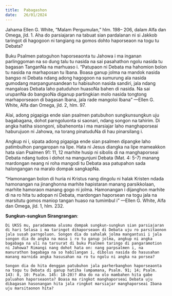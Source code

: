 ```yaml
---
title:  Pabagashon
date:   26/01/2024
---
```


Jahama Ellen G. White, “Malam Pergumulan,” hlm. 198– 206, dalam Alfa dan Omega, jld. 1. Aha do parsiajaran na tabuat sian pardalanan ni si Jakkob taringot di hagogoon ni tangiang na gomos dohto haporseaon na togu tu Debata?

Buku Psalmen patoguhon haporseaonta tu Jahowa i ma inganan parlinggoman na so dung talu tu nasida na sai pasahathon ngolu nasida tu bagasan TanganNa na marhuaso i. “Patupaon ni Debata ma hahomion bolon tu nasida na marhaposan tu Ibana. Boasa ganup jolma na mandok nasida bangso ni Debata ndang adong hagogoon na sumurung ala nasida gumodang marpangunsandean tu habisuhon nasida sandiri, jala ndang mangaloas Debata laho patuduhon huasoNa bahen di nasida. Na sai urupanNa do bangsoNa diganup partingkian molo nasida tongtong marhaporseaon di bagasan Ibana, jala rade mangoloi Ibana” —Ellen G. White, Alfa dan Omega, jld. 2, hlm. 97.

Alai, adong pigapiga ende sian psalmen patubuhon sungkunsungkun uju bagabagana, dohot parngoluonta si saonari, ndang songon na tahirim. Di angka hatiha sisongoni, sibahenonta i ma marsiajar laho manghaporseai haburujuon ni Jahowa, na torang pinatuduNa di hau pinarsilang i.

Angkup ni i, sipata adong pigapiga ende sian psalmen dipangke laho patimbulhon pangaropan na lipe. Hata ni Jesus diangka na lipe mameakkon hata sian Psalmen 91: 11, 12 marhite husip ni sibolis di na manghaporseai Debata ndang tudos i dohot na mangunjuni Debata (Mat. 4: 5-7) manang mardongan neang ni roha mangodi tu Debata asa patupahon sada halongangan na maralo dompak sangkapNa.

“Hamonangan bolon di huria ni Kristus nang dingolu ni halak Kristen ndada hamonangan na jinanghonna marhite hapistaran manang parsikkolaan, marhite hamoraon manang gogo ni jolma. Hamonangan i dijanghon marhite di na ro hita tu adopan ni Debata, mardongan haporsean na togu jala na marsitutu gomos maniop tangan huaso na tumimbul i” —Ellen G. White, Alfa dan Omega, jld. 1,  hlm. 232.

**Sungkun-sungkun Sirangrangan**:

`Di UKSS mu, paradamema alusmu dompak sungkun-sungkun sian parsiajaran di hari Selasa i ma taringot dihaporseaon di Debata uju ro parsitaonon jala susah parngoluon. Songon dia do sahalak jolma mangantusi i jala songon dia do angka na masa i ro tu ganup jolma, angkup ni angka bagabaga na uli na tarsurat di buku Psalmen taringo di pangaramotion ni Jahowa? Rimangi nang dohot hata on: nang parpsalmen i, na manurathon bagabaga na so habilangan i, dibolus nasida do hasusahan manang marnida angka hasusahan na ro tu ngolu ni angka na porsea?`

`Songon dia do hita denggan patubuhon jala parherbanghon haporseaonta na togu tu Debata di ganup hatiha (umpamana, Psalm. 91; 14; Psalm. 143: 8, 10: Psalm. 145: 18-20)? Aha do na olo mambahen hita gabe paluahon haporseaonta? Boasa ma ringkot manghaporseai Debata uju dibagasan hasonangan hita jala ringkot marsiajar manghaporseai Ibana uju marsitaonon hita?`